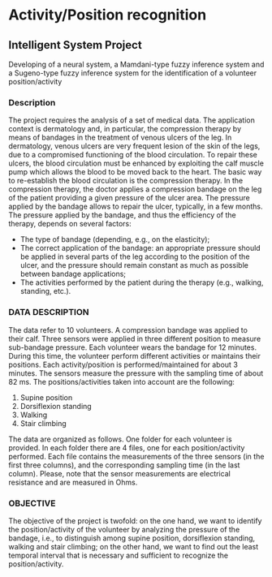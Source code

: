 # Activity/Position recognition
## Intelligent System Project

Developing of a neural system, a Mamdani-type fuzzy inference system and a Sugeno-type fuzzy inference system for the identification of a volunteer position/activity

### Description
The project requires the analysis of a set of medical data. The application context is dermatology and, in particular, the compression therapy by means of bandages in the treatment of venous ulcers of the leg.
In dermatology, venous ulcers are very frequent lesion of the skin of the legs, due to a compromised functioning of the blood circulation. To repair these ulcers, the blood circulation must be enhanced by exploiting the calf muscle pump which allows the blood to be moved back to the heart. The basic way to re-establish the blood circulation is the compression therapy.
In the compression therapy, the doctor applies a compression bandage on the leg of the patient providing a given pressure of the ulcer area. The pressure applied by the bandage allows to repair the ulcer, typically, in a few months.
The pressure applied by the bandage, and thus the efficiency of the therapy, depends on several factors:
- The type of bandage (depending, e.g., on the elasticity);
- The correct application of the bandage: an appropriate pressure should be applied in several parts of the leg according to the position of the ulcer, and the pressure should remain constant as much as possible between bandage applications;
- The activities performed by the patient during the therapy (e.g., walking, standing, etc.).

### DATA DESCRIPTION
The data refer to 10 volunteers. A compression bandage was applied to their calf. Three sensors were applied in three different position to measure sub-bandage pressure. Each volunteer wears the bandage for 12 minutes. During this time, the volunteer perform different activities or maintains their positions. Each activity/position is performed/maintained for about 3 minutes. The sensors measure the pressure with the sampling time of about 82 ms. The positions/activities taken into account are the following:
1. Supine position
2. Dorsiflexion standing
3. Walking
4. Stair climbing

The data are organized as follows. One folder for each volunteer is provided. In each folder there are 4 files, one for each position/activity performed. Each file contains the measurements of the three sensors (in the first three columns), and the corresponding sampling  time (in the last column). Please, note that the sensor measurements are electrical resistance and are measured in Ohms.
 
### OBJECTIVE
The objective of the project is twofold: on the one hand, we want to identify the position/activity of the volunteer by analyzing the pressure of the bandage, i.e., to distinguish among supine position, dorsiflexion standing, walking and stair climbing; on the other hand, we want to find out the least temporal interval that is necessary and sufficient to recognize the position/activity.
